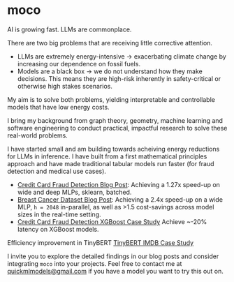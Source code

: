 # moco

AI is growing fast. LLMs are commonplace. 

There are two big problems that are receiving little corrective attention.
- LLMs are extremely energy-intensive $\rightarrow$ exacerbating climate change by increasing our dependence on fossil fuels.
- Models are a black box $\rightarrow$ we do not understand how they make decisions. This means they are high-risk inherently in safety-critical or otherwise high stakes scenarios.

My aim is to solve both problems, yielding interpretable and controllable models that have low energy costs.

I bring my background from graph theory, geometry, machine learning and software engineering to conduct practical, impactful research to solve these real-world problems.

I have started small and am building towards acheiving energy reductions for LLMs in inference. I have built from a first mathematical principles approach and have made traditional tabular models run faster (for fraud detection and medical use cases).

- [Credit Card Fraud Detection Blog Post](https://compressmodels.github.io/2025/06/06/realtime-fraud-detection.html): Achieving a 1.27x speed-up on wide and deep MLPs, sklearn, batched.
- [Breast Cancer Dataset Blog Post](https://compressmodels.github.io/2025/06/01/breast-cancer-case-study.html): Achieving a 2.4x speed-up on a wide MLP, `h = 2048` in-parallel, as well as >1.5 cost-savings across model sizes in the real-time setting.
- [Credit Card Fraud Detection XGBoost Case Study](https://compressmodels.github.io/research_report.pdf) Achieve ~-20% latency on XGBoost models.

Efficiency improvement in TinyBERT 
[TinyBERT IMDB Case Study](https://compressmodels.github.io/tiny_bert_imdb.pdf)

I invite you to explore the detailed findings in our blog posts and consider integrating `moco` into your projects. Feel free to contact me at [quickmlmodels@gmail.com](mailto:quickmlmodels@gmail.com) if you have a model you want to try this out on.
